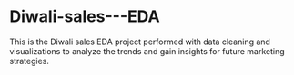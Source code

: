 # Diwali-sales---EDA
This is the Diwali sales EDA project performed with data cleaning and visualizations to analyze the trends and gain insights for future marketing strategies. 
